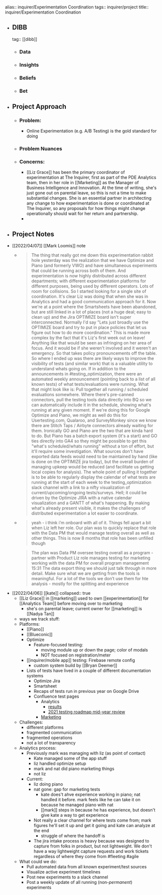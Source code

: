 alias:: inquirer/Experimentation Coordination
tags:: inquirer/project
title:: inquirer/Experimentation Coordination

- ## DIBB
  tag:: [[dibb]]
	- ### Data
	- ### Insights
	- ### Beliefs
	- ### Bet
- ## Project Approach
	- ### Problem:
		- Online Experimentation (e.g. A/B Testing) is the gold standard for doing
	- ### Problem Nuances
	- ### Concerns:
		- [[Liz Grace]] has been the primary coordinator of experimentation at The Inquirer, first as part of the PDE Analytics team, then in her role in [[Marketing]] as the Manager of Business Intelligence and Innovation. At the time of writing, she's just gone out on parental leave, so this is not a time to make substantial changes. She is an essential partner in architecting any change to how experimentation is done or coordinated at The Inquirer, so any proposals for how things might change operationally should wait for her return and partnership.
		-
- ## Project Notes
- [[2022/04/07]] [[Mark Loomis]] note
	- > The thing that really got me down this experimentation rabbit hole yesterday was the realization that we have Optimize and Piano (and formerly VWO) and have simultaneous experiments that could be running across both of them. And experimentation is now highly distributed across different departments; with different experimentation platforms for different purposes, being used by different operators. Lots of room for collisions.
	  So I started looking for a single site of coordination. It's clear Liz was doing that when she was in Analytics and had a good communication approach for it. Now we're at a point where the Smartsheets have been abandoned, but are still linked in a lot of places (not a huge deal; easy to clean up) and the Jira OPTIMIZE board isn't super interconnected.
	  Normally I'd say "Lets just broadly use the OPTIMIZE board and try to put in place policies that let us figure out how to do more coordination." This is made more complex by the fact that it's Liz's first week out on leave! Anything like that would be seen as infringing on her area of focus. And it would be if she weren't involved and it weren't an emergency. So that takes policy pronouncements off the table.
	  So where I ended up was there are likely ways to improve the visibility of tests (and similar work) that is a valuable utility to understand whats going on. If in addition to the announcements in #testing_optimization, there were an automated weekly announcement (pointing back to a list of all known tests) of what tests/evaluations were running.
	  What that might look like is:
	  Pull together all running / scheduled evaluations somewhere.
	  Where there's pre-canned connectors, pull the testing tools data directly into BQ so we can automatically include it in the schedule, showing what's running at any given moment.
	  If we're doing this for Google Optimize and Piano, we might as well do this for Usertesting.com, Qualaroo, and SurveyMonkey since we know there are Stitch Taps / Airbyte connectors already waiting for them.
	  Ironically GO and Piano are the two that are kinda hard to do. But Piano has a batch export system (it's a start) and GO ties directly into GA4 so they might be possible to get this "what's scheduled/whats running" without a ton of effort, but it'll require some investigation.
	  What sources don't have exported data feeds would need to be maintained by hand (like is done on the OPTIMIZE jira today), but the overall burden of managing upkeep would be reduced (and facilitate us getting local copies for analysis).
	  The whole point of pulling it together is to be able to regularly display the calendar of what tests are running at the start of each week to the testing_optimization slack channel with a link to a nifty visualization of current/upcoming/ongoing tests/surveys. Hell; it could be driven by the Optimize JIRA with a native calendar visualization and a GANTT of what's happening.
	  By making what's already present visible, it makes the challenges of distributed experimentation a lot easier to coordinate.
	- > yeah - i think i’m onboard with all of it.  Things fell apart a bit when Liz left her role.  Our plan was to quickly replace that role with the Data PM that would manage testing overall as well as other things.  This is now 8 months that role has been unfilled though
	  
	  > The plan was
	      Data PM oversee testing overall as a program - partner with Product
	  Liz role manages testing for marketing working with the data PM for overall program management
	  15:31
	  The data export thing we should just talk through in more detail.  Make sure what we are getting from the tools is meaningful.  For a lot of the tools we don’t use them for hte analysis - mostly for the splitting and experience
- [[2022/04/06]] [[kate]]
  collapsed:: true
	- [[Liz Grace]] in [[marketing]] used to own [[experimentation]] for [[Analytics Team]] before moving over to marketing
		- she's on parental leave; current owner for [[marketing]] is [[Nadya Tan]]
	- ways we track stuff:
	- Platforms:
		- [[Piano]]
		- [[Blueconic]]
		- Optimize
			- Feature-focused testing:
				- moving module up or down the page; color of modals
				- NOT focused on registration/meter
		- [[inquirer/mobile app]] testing: Firebase remote config
			- custom system build by [[Bryan Deemer]]
		- Lists of tests have lived in a couple of different documentation systems
			- Optimize Jira
			- Smartsheet
			- Recaps of tests run in previous year on Google Drive
			- Confluence test pages
				- Analytics
					- [results](https://inquirer.atlassian.net/wiki/spaces/KB/pages/229046/Testing+Results)
					- [2021 testing roadmap mid-year review](https://docs.google.com/presentation/d/17CRCzWg3BUZ1j31s8tw-LY-TEXtY7MMwZOcDcskP0mQ/edit#slide=id.gdb77f633bb_0_38)
				- [Marketing]()
	- Challenges:
		- different platforms
		- fragmented communication
		- fragmented operations
		- not a lot of transparency
	- Analytics process:
		- Previously mark was managing with liz (as point of contact)
			- Kate managed some of the app stuff
			- liz handled optimize setup
			- mark and nat did piano marketing things
			- not liz
		- Current:
			- liz doing piano
			- nat gone: gap for marketing tests
				- kate does't ahve experience working in piano; nat handled it before. mark feels like he can take it on because he managed piano with nat
				- [[mark]] steps in because he has experience, but doesn't give kate a way to get experience
			- Not really a clear channel for where tests come from; mark figures he'll set it up and get it going and kate can analyze at the end
				- struggle of where the handoff is
			- The jira intake process is heavy because was designed to capture from folks in product, but not lightweight. We don't have a way lightweight capture requests and work tickets regardless of where they come from #fleeting #agile
	- What could we do:
		- Pull automated data from all known experiment/test sources
		- Visualize active experiment timelines
		- Post new experiments to a slack channel
		- Post a weekly update of all running (non-_permanent_) experiments
